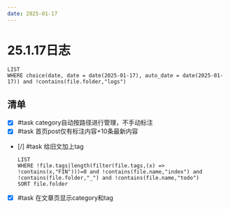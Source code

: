 ```yaml
---
date: 2025-01-17
---
```


# 25.1.17日志

```dataview
LIST
WHERE choice(date, date = date(2025-01-17), auto_date = date(2025-01-17)) and !contains(file.folder,"logs")
```

## 清单

- [x] #task category自动按路径进行管理，不手动标注
- [x] #task 首页post仅有标注内容+10条最新内容
- [/] #task 给旧文加上tag
    ```dataview
    LIST
    WHERE !file.tags|length(filter(file.tags,(x) => !contains(x,"FIN")))=0 and !contains(file.name,"index") and !contains(file.folder,"_") and !contains(file.name,"todo")
    SORT file.folder
    ```
- [x] #task 在文章页显示category和tag
